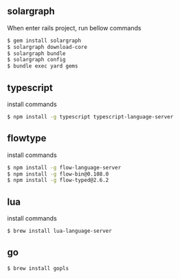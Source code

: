 ## solargraph

When enter rails project, run bellow commands

```sh
$ gem install solargraph
$ solargraph download-core
$ solargraph bundle
$ solargraph config
$ bundle exec yard gems
```

## typescript
install commands

```sh
$ npm install -g typescript typescript-language-server
```

## flowtype

install commands

```sh
$ npm install -g flow-language-server
$ npm install -g flow-bin@0.108.0
$ npm install -g flow-typed@2.6.2
```

## lua

install commands

```sh
$ brew install lua-language-server
```

## go
```sh
$ brew install gopls
```
